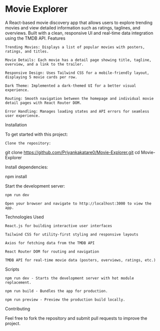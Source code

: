 # Movie Explorer

A React-based movie discovery app that allows users to explore trending movies and view detailed information such as ratings, taglines, and overviews. Built with a clean, responsive UI and real-time data integration using the TMDB API.
Features

    Trending Movies: Displays a list of popular movies with posters, ratings, and titles.

    Movie Details: Each movie has a detail page showing title, tagline, overview, and a link to the trailer.

    Responsive Design: Uses Tailwind CSS for a mobile-friendly layout, displaying 5 movie cards per row.

    Dark Theme: Implemented a dark-themed UI for a better visual experience.

    Routing: Smooth navigation between the homepage and individual movie detail pages with React Router DOM.

    Error Handling: Manages loading states and API errors for seamless user experience.

Installation

To get started with this project:

    Clone the repository:

git clone https://github.com/Priyankakatare0/Movie-Explorer.git
cd Movie-Explorer

Install dependencies:

npm install

Start the development server:

    npm run dev

    Open your browser and navigate to http://localhost:3000 to view the app.

Technologies Used

    React.js for building interactive user interfaces

    Tailwind CSS for utility-first styling and responsive layouts

    Axios for fetching data from the TMDB API

    React Router DOM for routing and navigation

    TMDB API for real-time movie data (posters, overviews, ratings, etc.)

Scripts

    npm run dev - Starts the development server with hot module replacement.

    npm run build - Bundles the app for production.

    npm run preview - Preview the production build locally.

Contributing

Feel free to fork the repository and submit pull requests to improve the project.
